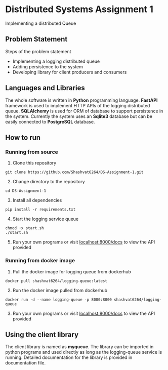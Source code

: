 # Distributed Systems Assignment 1
Implementing a distributed Queue

## Problem Statement
Steps of the problem statement
- Implementing a logging distributed queue 
- Adding persistence to the system
- Developing library for client producers and consumers

## Languages and Libraries
The whole software is written in **Python** programming language. **FastAPI** framework is used to implement HTTP APIs of the logging distributed queue. **SQLAlchemy** is used for ORM of database to support persistence in the system. Currently the system uses an **Sqlite3** database but can be easily connected to **PostgreSQL** database. 

## How to run
### Running from source
1. Clone this repository
```
git clone https://github.com/Shashvat6264/DS-Assignment-1.git
```

2. Change directory to the repository
```
cd DS-Assignment-1
```

3. Install all dependencies
```
pip install -r requirements.txt
```

4. Start the logging service queue
```
chmod +x start.sh
./start.sh
```

5. Run your own programs or visit [localhost:8000/docs](localhost:8000/docs) to view the API provided

### Running from docker image
1. Pull the docker image for logging queue from dockerhub
```
docker pull shashvat6264/logging-queue:latest
```

2. Run the docker image pulled from dockerhub
```
docker run -d --name logging-queue -p 8000:8000 shashvat6264/logging-queue
```

3. Run your own programs or visit [localhost:8000/docs](localhost:8000/docs) to view the API provided

## Using the client library
The client library is named as **myqueue**. The library can be imported in python programs and used directly as long as the logging-queue service is running. Detailed documentation for the library is provided in documentation file.

